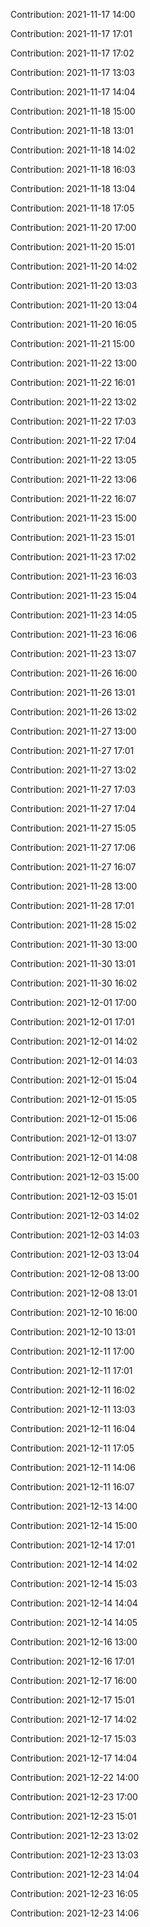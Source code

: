 Contribution: 2021-11-17 14:00

Contribution: 2021-11-17 17:01

Contribution: 2021-11-17 17:02

Contribution: 2021-11-17 13:03

Contribution: 2021-11-17 14:04

Contribution: 2021-11-18 15:00

Contribution: 2021-11-18 13:01

Contribution: 2021-11-18 14:02

Contribution: 2021-11-18 16:03

Contribution: 2021-11-18 13:04

Contribution: 2021-11-18 17:05

Contribution: 2021-11-20 17:00

Contribution: 2021-11-20 15:01

Contribution: 2021-11-20 14:02

Contribution: 2021-11-20 13:03

Contribution: 2021-11-20 13:04

Contribution: 2021-11-20 16:05

Contribution: 2021-11-21 15:00

Contribution: 2021-11-22 13:00

Contribution: 2021-11-22 16:01

Contribution: 2021-11-22 13:02

Contribution: 2021-11-22 17:03

Contribution: 2021-11-22 17:04

Contribution: 2021-11-22 13:05

Contribution: 2021-11-22 13:06

Contribution: 2021-11-22 16:07

Contribution: 2021-11-23 15:00

Contribution: 2021-11-23 15:01

Contribution: 2021-11-23 17:02

Contribution: 2021-11-23 16:03

Contribution: 2021-11-23 15:04

Contribution: 2021-11-23 14:05

Contribution: 2021-11-23 16:06

Contribution: 2021-11-23 13:07

Contribution: 2021-11-26 16:00

Contribution: 2021-11-26 13:01

Contribution: 2021-11-26 13:02

Contribution: 2021-11-27 13:00

Contribution: 2021-11-27 17:01

Contribution: 2021-11-27 13:02

Contribution: 2021-11-27 17:03

Contribution: 2021-11-27 17:04

Contribution: 2021-11-27 15:05

Contribution: 2021-11-27 17:06

Contribution: 2021-11-27 16:07

Contribution: 2021-11-28 13:00

Contribution: 2021-11-28 17:01

Contribution: 2021-11-28 15:02

Contribution: 2021-11-30 13:00

Contribution: 2021-11-30 13:01

Contribution: 2021-11-30 16:02

Contribution: 2021-12-01 17:00

Contribution: 2021-12-01 17:01

Contribution: 2021-12-01 14:02

Contribution: 2021-12-01 14:03

Contribution: 2021-12-01 15:04

Contribution: 2021-12-01 15:05

Contribution: 2021-12-01 15:06

Contribution: 2021-12-01 13:07

Contribution: 2021-12-01 14:08

Contribution: 2021-12-03 15:00

Contribution: 2021-12-03 15:01

Contribution: 2021-12-03 14:02

Contribution: 2021-12-03 14:03

Contribution: 2021-12-03 13:04

Contribution: 2021-12-08 13:00

Contribution: 2021-12-08 13:01

Contribution: 2021-12-10 16:00

Contribution: 2021-12-10 13:01

Contribution: 2021-12-11 17:00

Contribution: 2021-12-11 17:01

Contribution: 2021-12-11 16:02

Contribution: 2021-12-11 13:03

Contribution: 2021-12-11 16:04

Contribution: 2021-12-11 17:05

Contribution: 2021-12-11 14:06

Contribution: 2021-12-11 16:07

Contribution: 2021-12-13 14:00

Contribution: 2021-12-14 15:00

Contribution: 2021-12-14 17:01

Contribution: 2021-12-14 14:02

Contribution: 2021-12-14 15:03

Contribution: 2021-12-14 14:04

Contribution: 2021-12-14 14:05

Contribution: 2021-12-16 13:00

Contribution: 2021-12-16 17:01

Contribution: 2021-12-17 16:00

Contribution: 2021-12-17 15:01

Contribution: 2021-12-17 14:02

Contribution: 2021-12-17 15:03

Contribution: 2021-12-17 14:04

Contribution: 2021-12-22 14:00

Contribution: 2021-12-23 17:00

Contribution: 2021-12-23 15:01

Contribution: 2021-12-23 13:02

Contribution: 2021-12-23 13:03

Contribution: 2021-12-23 14:04

Contribution: 2021-12-23 16:05

Contribution: 2021-12-23 14:06

